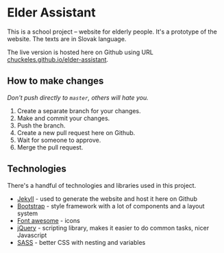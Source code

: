 # Elder Assistant

This is a school project – website for elderly people. It's a prototype of the website. The texts are in Slovak language.

The live version is hosted here on Github using URL [chuckeles.github.io/elder-assistant](https://chuckeles.github.io/elder-assistant/).

## How to make changes

*Don't push directly to `master`, others will hate you.*

1. Create a separate branch for your changes.
2. Make and commit your changes.
3. Push the branch.
4. Create a new pull request here on Github.
5. Wait for someone to approve.
6. Merge the pull request.

## Technologies

There's a handful of technologies and libraries used in this project.

- [Jekyll](http://jekyllrb.com/) - used to generate the website and host it here on Github
- [Bootstrap](https://v4-alpha.getbootstrap.com/) - style framework with a lot of components and a layout system
- [Font awesome](http://fontawesome.io/) - icons
- [jQuery](http://jquery.com/) - scripting library, makes it easier to do common tasks, nicer Javascript
- [SASS](http://sass-lang.com/guide) - better CSS with nesting and variables
